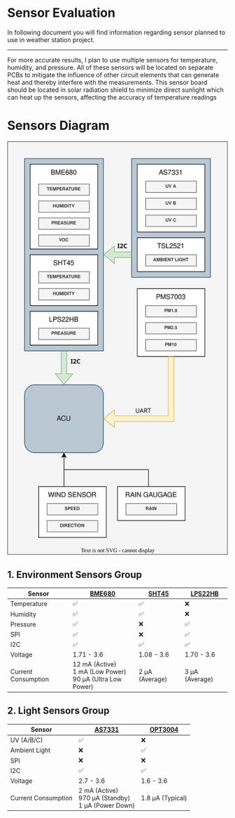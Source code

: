 
# Sensor Evaluation 

In following document you will find information regarding sensor planned to use in weather station project.
___


For more accurate results, I plan to use multiple sensors for temperature, humidity, and pressure. All of these sensors will be located on separate PCBs to mitigate the influence of other circuit elements that can generate heat and thereby interfere with the measurements. This sensor board should be located in solar radiation shield to minimize direct sunlight which can heat up the sensors, affecting the accuracy of temperature readings


# Sensors Diagram
![SensorDiagram]

## 1. Environment Sensors Group

|Sensor               |[BME680](Datasheets/BME680.pdf)                              |[SHT45](Datasheets/SHT4x.pdf)  |[LPS22HB](Datasheets/LPS22HB.pdf)|
|---------------------|-------------------------------------------------------------|-------------------------------|---------------------------------|
|Temperature          |:white_check_mark:                                           |:white_check_mark:             |:x:                              |
|Humidity             |:white_check_mark:                                           |:white_check_mark:             |:x:                              |
|Pressure             |:white_check_mark:                                           |:x:                            |:white_check_mark:               |
|SPI                  |:white_check_mark:                                           |:x:                            |:white_check_mark:               |
|I2C                  |:white_check_mark:                                           |:white_check_mark:             |:white_check_mark:               |
|Voltage              |1.71 - 3.6                                                   |1.08 - 3.6                     |1.70 - 3.6                       |
|Current Consumption  |12 mA (Active)<br>1 mA (Low Power)<br>90 μA (Ultra Low Power)|2 μA (Average)                 |3 μA (Average)                   |

## 2. Light Sensors Group

|Sensor               |[AS7331](Datasheets/AS7331.pdf)                          |[OPT3004](Datasheets/OPT3004.pdf)                        |
|---------------------|---------------------------------------------------------|---------------------------------------------------------|
|UV (A/B/C)           |:white_check_mark:                                       |:x:                                                      |
|Ambient Light        |:x:                                                      |:white_check_mark:                                       |
|SPI                  |:x:                                                      |:x:                                                      |
|I2C                  |:white_check_mark:                                       |:white_check_mark:                                       |
|Voltage              |2.7 - 3.6                                                |1.6 - 3.6
|Current Consumption  |2 mA (Active)<br>970 μA (Standby)<br>1 μA (Power Down)   |1.8 μA (Typical)

<!-- ## 3. Wind Sensors Group -->
<!-- ## 4. Rain Sensor Group -->

<!-- Images and diagrams -->
[SensorDiagram]: img/Sensors-diagram.svg
